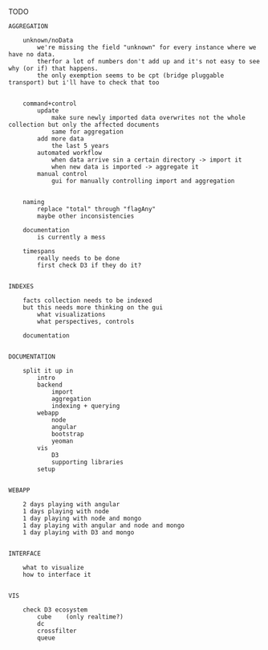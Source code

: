 ﻿TODO

	AGGREGATION
	
		unknown/noData
			we're missing the field "unknown" for every instance where we have no data. 
			therfor a lot of numbers don't add up and it's not easy to see why (or if) that happens.
			the only exemption seems to be cpt (bridge pluggable transport) but i'll have to check that too
			
			
		command+control
			update
				make sure newly imported data overwrites not the whole collection but only the affected documents
				same for aggregation
			add more data
				the last 5 years
			automated workflow
				when data arrive sin a certain directory -> import it
				when new data is imported -> aggregate it
			manual control
				gui for manually controlling import and aggregation
				
				
		naming
			replace "total" through "flagAny"
			maybe other inconsistencies
		
		documentation
			is currently a mess
			
		timespans
			really needs to be done
			first check D3 if they do it?
			
			
	INDEXES
	
		facts collection needs to be indexed
		but this needs more thinking on the gui
			what visualizations
			what perspectives, controls
		
		documentation

		
	DOCUMENTATION
		
		split it up in
			intro
			backend
				import
				aggregation
				indexing + querying
			webapp
				node
				angular
				bootstrap
				yeoman
			vis
				D3
				supporting libraries
			setup

			
	WEBAPP
	
		2 days playing with angular
		1 days playing with node
		1 day playing with node and mongo
		1 day playing with angular and node and mongo
		1 day playing with D3 and mongo
		
	
	INTERFACE
	
		what to visualize
		how to interface it
		
	
	VIS
	
		check D3 ecosystem
			cube	(only realtime?)
			dc
			crossfilter
			queue
		